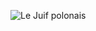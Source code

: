 ![Le Juif polonais](https://upload.wikimedia.org/wikipedia/commons/thumb/0/0b/Cathedral_Cove_06.jpg/350px-Cathedral_Cove_06.jpg)
